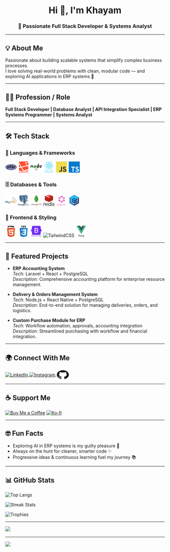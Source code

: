 <h1 align="center">Hi 👋, I'm Khayam</h1>
<h3 align="center">🚀 Passionate Full Stack Developer & Systems Analyst</h3>

---

## 💡 About Me
Passionate about building scalable systems that simplify complex business processes.  
I love solving real-world problems with clean, modular code — and exploring AI applications in ERP systems 🤖

---

## 👨‍💻 Profession / Role
**Full Stack Developer | Database Analyst | API Integration Specialist | ERP Systems Programmer | Systems Analyst**

---

## 🛠️ Tech Stack

### 🚀 Languages & Frameworks
<p align="left">
  <img src="https://raw.githubusercontent.com/devicons/devicon/master/icons/php/php-original.svg" alt="PHP" width="36" height="36"/>
  <img src="https://raw.githubusercontent.com/devicons/devicon/master/icons/laravel/laravel-plain-wordmark.svg" alt="Laravel" width="36" height="36"/>
  <img src="https://raw.githubusercontent.com/devicons/devicon/master/icons/nodejs/nodejs-original-wordmark.svg" alt="Node.js" width="36" height="36"/>
  <img src="https://raw.githubusercontent.com/devicons/devicon/master/icons/react/react-original-wordmark.svg" alt="React" width="36" height="36"/>
  <img src="https://raw.githubusercontent.com/devicons/devicon/master/icons/javascript/javascript-original.svg" alt="JavaScript" width="36" height="36"/>
  <img src="https://raw.githubusercontent.com/devicons/devicon/master/icons/typescript/typescript-original.svg" alt="TypeScript" width="36" height="36"/>
</p>

### 🗄️ Databases & Tools
<p align="left">
  <img src="https://raw.githubusercontent.com/devicons/devicon/master/icons/mysql/mysql-original-wordmark.svg" alt="MySQL" width="36" height="36"/>
  <img src="https://raw.githubusercontent.com/devicons/devicon/master/icons/postgresql/postgresql-original-wordmark.svg" alt="PostgreSQL" width="36" height="36"/>
  <img src="https://raw.githubusercontent.com/devicons/devicon/master/icons/mongodb/mongodb-original-wordmark.svg" alt="MongoDB" width="36" height="36"/>
  <img src="https://raw.githubusercontent.com/devicons/devicon/master/icons/redis/redis-original-wordmark.svg" alt="Redis" width="36" height="36"/>
  <img src="https://raw.githubusercontent.com/devicons/devicon/master/icons/graphql/graphql-plain-wordmark.svg" alt="GraphQL" width="36" height="36"/>
  <img src="https://raw.githubusercontent.com/devicons/devicon/master/icons/sequelize/sequelize-original.svg" alt="Sequelize" width="36" height="36"/>
</p>

### 🎨 Frontend & Styling
<p align="left">
  <img src="https://raw.githubusercontent.com/devicons/devicon/master/icons/html5/html5-original-wordmark.svg" alt="HTML5" width="36" height="36"/>
  <img src="https://raw.githubusercontent.com/devicons/devicon/master/icons/css3/css3-original-wordmark.svg" alt="CSS3" width="36" height="36"/>
  <img src="https://raw.githubusercontent.com/devicons/devicon/master/icons/bootstrap/bootstrap-plain-wordmark.svg" alt="Bootstrap" width="36" height="36"/>
  <img src="https://www.vectorlogo.zone/logos/tailwindcss/tailwindcss-icon.svg" alt="TailwindCSS" width="36" height="36"/>
  <img src="https://raw.githubusercontent.com/devicons/devicon/master/icons/vuejs/vuejs-original-wordmark.svg" alt="Vue.js" width="36" height="36"/>
</p>

---

## 🌟 Featured Projects

- **ERP Accounting System**  
  *Tech:* Laravel + React + PostgreSQL  
  *Description:* Comprehensive accounting platform for enterprise resource management.

- **Delivery & Orders Management System**  
  *Tech:* Node.js + React Native + PostgreSQL  
  *Description:* End-to-end solution for managing deliveries, orders, and logistics.

- **Custom Purchase Module for ERP**  
  *Tech:* Workflow automation, approvals, accounting integration  
  *Description:* Streamlined purchasing with workflow and financial integration.

---

## 🌍 Connect With Me
<p align="left">
  <a href="https://www.linkedin.com/in/khayam-alpood-44805a22a/" target="_blank" rel="noopener">
    <img align="center" src="https://raw.githubusercontent.com/rahuldkjain/github-profile-readme-generator/master/src/images/icons/Social/linked-in-alt.svg" alt="LinkedIn" height="30" width="40" />
  </a>
  <a href="https://www.instagram.com/khayam7000" target="_blank" rel="noopener">
    <img align="center" src="https://raw.githubusercontent.com/rahuldkjain/github-profile-readme-generator/master/src/images/icons/Social/instagram.svg" alt="Instagram" height="30" width="40" />
  </a>
  <a href="https://github.com/Khayam700" target="_blank" rel="noopener">
    <img align="center" src="https://raw.githubusercontent.com/devicons/devicon/master/icons/github/github-original.svg" alt="GitHub" height="30" width="40" />
  </a>
</p>

---

## ☕ Support Me
<p>
  <a href="https://www.buymeacoffee.com/Khayam700"><img src="https://cdn.buymeacoffee.com/buttons/v2/default-yellow.png" height="50" width="210" alt="Buy Me a Coffee" /></a>
  <a href="https://ko-fi.com/Khayam700"><img src="https://cdn.ko-fi.com/cdn/kofi3.png?v=3" height="50" width="210" alt="Ko-fi" /></a>
</p>

---

## 🤓 Fun Facts
- Exploring AI in ERP systems is my guilty pleasure 🤖  
- Always on the hunt for cleaner, smarter code ✨  
- Progressive ideas & continuous learning fuel my journey 📚

---

## 📊 GitHub Stats 


<!-- Top languages (compact + أكثر من الافتراضي) -->
![Top Langs](https://github-readme-stats.vercel.app/api/top-langs/?username=Khayam700&layout=compact&langs_count=8&hide_border=true&theme=radical)

<!-- Contribution streak (يُظهر التزامك اليومي) -->
![Streak Stats](https://nirzak-streak-stats.vercel.app/?user=Khayam700&theme=radical&hide_border=true)

<!-- Trophies: لمسة من الإنجازات -->
![Trophies](https://github-profile-trophy.vercel.app/?username=Khayam700&theme=radical&no-frame=true&margin-w=10&row=1&column=6)

---

[![](https://visitcount.itsvg.in/api?id=Khayam700&icon=0&color=1)](https://visitcount.itsvg.in)

---
![](https://visitcount.itsvg.in/api?id=Khayam700&icon=0&color=1)
